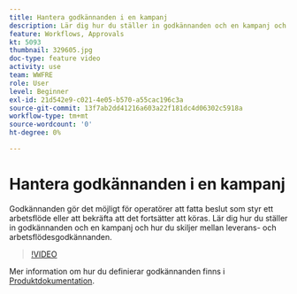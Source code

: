```yaml
---
title: Hantera godkännanden i en kampanj
description: Lär dig hur du ställer in godkännanden och en kampanj och hur du skiljer mellan leverans- och arbetsflödesgodkännanden.
feature: Workflows, Approvals
kt: 5093
thumbnail: 329605.jpg
doc-type: feature video
activity: use
team: WWFRE
role: User
level: Beginner
exl-id: 21d542e9-c021-4e05-b570-a55cac196c3a
source-git-commit: 13f7ab2dd41216a603a22f181dc4d06302c5918a
workflow-type: tm+mt
source-wordcount: '0'
ht-degree: 0%

---
```


# Hantera godkännanden i en kampanj

Godkännanden gör det möjligt för operatörer att fatta beslut som styr ett arbetsflöde eller att bekräfta att det fortsätter att köras.
Lär dig hur du ställer in godkännanden och en kampanj och hur du skiljer mellan leverans- och arbetsflödesgodkännanden.

>[!VIDEO](https://video.tv.adobe.com/v/329605?quality=12&learn=on)

Mer information om hur du definierar godkännanden finns i [Produktdokumentation](https://experienceleague.adobe.com/docs/campaign-classic/using/automating-with-workflows/executing-a-workflow/defining-approvals.html?lang=en#sending-emails).
